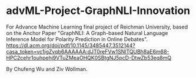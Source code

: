 # advML-Project-GraphNLI-Innovation
For Advance Machine Learning final project of Reichman University, based on the Anchor Paper 
"GraphNLI: A Graph-based Natural Language Inference Model for Polarity Prediction in Online Debates".
https://dl.acm.org/doi/pdf/10.1145/3485447.3512144?casa_token=vc1igZvqb6AAAAAA:dJT0reFVw1SNlTQUBh8aE6m68-HPC2cehr1ouhpehj9VTuZMeaOHQK0SBtgNJ5pcD-DtwZb53eq8mQ



By Chufeng Wu and Ziv Wollman.
